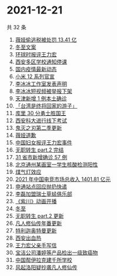 # 2021-12-21

共 32 条

<!-- BEGIN -->
<!-- 最后更新时间 Tue Dec 21 2021 20:23:13 GMT+0800 (China Standard Time) -->

1. [薇娅偷逃税被处罚 13.41 亿](https://www.zhihu.com/search?q=薇娅)
1. [冬至文案](https://www.zhihu.com/search?q=冬至文案)
1. [环球时报评王力宏](https://www.zhihu.com/search?q=环球时报评王力宏)
1. [西安多区学校通知停课](https://www.zhihu.com/search?q=西安疫情)
1. [国内疫情最新动态](https://www.zhihu.com/search?q=疫情)
1. [小米 12 系列官宣](https://www.zhihu.com/search?q=小米12)
1. [李冰冰工作室发表声明](https://www.zhihu.com/search?q=李冰冰)
1. [李冰冰短视频被举报下架](https://www.zhihu.com/search?q=李冰冰短视频)
1. [天津新增 1 例本土确诊](https://www.zhihu.com/search?q=天津疫情)
1. [「台湾是终将回家的游子」](https://www.zhihu.com/search?q=台湾)
1. [库里 30 分勇士胜国王](https://www.zhihu.com/search?q=勇士)
1. [西安科大进行线下考试](https://www.zhihu.com/search?q=西安科技大学)
1. [鬼灭之刃第二季更新](https://www.zhihu.com/search?q=鬼灭之刃)
1. [薇娅道歉](https://www.zhihu.com/search?q=薇娅道歉)
1. [中国妇女报评王力宏事件](https://www.zhihu.com/search?q=王力宏事件)
1. [无职转生 part.2 完结](https://www.zhihu.com/search?q=无职转生)
1. [31 省市新增确诊 57 例](https://www.zhihu.com/search?q=国内疫情)
1. [北京通州某画室一学生核酸检测阳性](https://www.zhihu.com/search?q=北京疫情)
1. [煤气灯效应](https://www.zhihu.com/search?q=煤气灯效应)
1. [2021 年中国电竞市场总收入 1401.81 亿元](https://www.zhihu.com/search?q=中国电竞市场总收入)
1. [申通站点回应抛扔快递](https://www.zhihu.com/search?q=申通)
1. [李磊加盟瑞士草蜢俱乐部](https://www.zhihu.com/search?q=李磊)
1. [《紫川》动画开播](https://www.zhihu.com/search?q=紫川)
1. [冬至](https://www.zhihu.com/search?q=冬至)
1. [无职转生 part.2 更新](https://www.zhihu.com/search?q=无职转生)
1. [凡人修仙传年番更新](https://www.zhihu.com/search?q=凡人修仙传)
1. [特利迦奥特曼更新](https://www.zhihu.com/search?q=特利迦奥特曼)
1. [西安出血热](https://www.zhihu.com/search?q=出血热)
1. [王力宏父亲手写信](https://www.zhihu.com/search?q=王力宏父亲)
1. [宝洁公司潘婷等产品检出一级致癌物](https://www.zhihu.com/search?q=潘婷)
1. [中国帮伊拉克建千所学校](https://www.zhihu.com/search?q=伊拉克学校)
1. [风起洛阳疑抄袭凡人修仙传](https://www.zhihu.com/search?q=风起洛阳抄袭)

<!-- END -->
